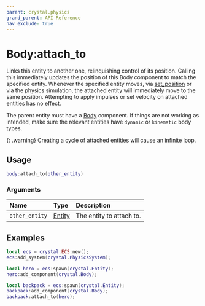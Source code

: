 ```yaml
---
parent: crystal.physics
grand_parent: API Reference
nav_exclude: true
---
```


# Body:attach_to

Links this entity to another one, relinquishing control of its position. Calling this immediately updates the position of this Body component to match the specified entity. Whenever the specified entity moves, via [set_position](body_set_position) or via the physics simulation, the attached entity will immediately move to the same position. Attempting to apply impulses or set velocity on attached entities has no effect.

The parent entity must have a [Body](body) component. If things are not working as intended, make sure the relevant entities have `dynamic` or `kinematic` body types.

{: .warning}
Creating a cycle of attached entities will cause an infinite loop.

## Usage

```lua
body:attach_to(other_entity)
```

### Arguments

| Name           | Type                              | Description              |
| :------------- | :-------------------------------- | :----------------------- |
| `other_entity` | [Entity](/crystal/api/ecs/entity) | The entity to attach to. |

## Examples

```lua
local ecs = crystal.ECS:new();
ecs:add_system(crystal.PhysicsSystem);

local hero = ecs:spawn(crystal.Entity);
hero:add_component(crystal.Body);

local backpack = ecs:spawn(crystal.Entity);
backpack:add_component(crystal.Body);
backpack:attach_to(hero);
```
